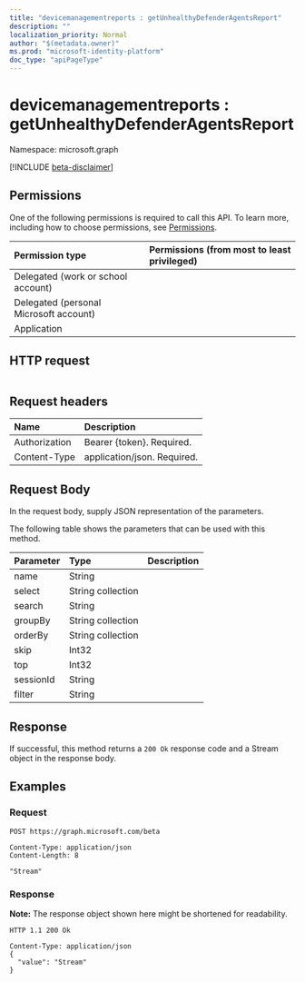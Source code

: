 ```yaml
---
title: "devicemanagementreports : getUnhealthyDefenderAgentsReport"
description: ""
localization_priority: Normal
author: "$(metadata.owner)"
ms.prod: "microsoft-identity-platform"
doc_type: "apiPageType"
---
```


# devicemanagementreports : getUnhealthyDefenderAgentsReport

Namespace: microsoft.graph

[!INCLUDE [beta-disclaimer](../../includes/beta-disclaimer.md)]

## Permissions

One of the following permissions is required to call this API. To learn more, including how to choose permissions, see [Permissions](/graph/permissions-reference).

| Permission type                        | Permissions (from most to least privileged) |
| :------------------------------------- | :------------------------------------------ |
| Delegated (work or school account)     |                                             |
| Delegated (personal Microsoft account) |                                             |
| Application                            |                                             |

## HTTP request

<!-- {
  "blockType": "ignored"
}
-->

```http

```

## Request headers

| Name          | Description                 |
| :------------ | :-------------------------- |
| Authorization | Bearer {token}. Required.   |
| Content-Type  | application/json. Required. |

## Request Body

In the request body, supply JSON representation of the parameters.

<!-- Actions and Functions -->

The following table shows the parameters that can be used with this method.

| Parameter | Type              | Description |
| :-------- | :---------------- | :---------- |
| name      | String            |             |
| select    | String collection |             |
| search    | String            |             |
| groupBy   | String collection |             |
| orderBy   | String collection |             |
| skip      | Int32             |             |
| top       | Int32             |             |
| sessionId | String            |             |
| filter    | String            |             |

<!-- CRUD Methods -->

## Response

If successful, this method returns a `200 Ok` response code and a Stream object in the response body.

## Examples

### Request

<!-- {
  "blockType": "request",
  "name": "devicemanagementreports_getunhealthydefenderagentsreport"
}
-->

```http
POST https://graph.microsoft.com/beta

Content-Type: application/json
Content-Length: 8

"Stream"

```

### Response

**Note:** The response object shown here might be shortened for readability.

<!-- {
  "blockType": "response",
  "truncated": true,
  "@odata.type": "Edm.Stream"
}
-->

```http
HTTP 1.1 200 Ok

Content-Type: application/json
{
  "value": "Stream"
}

```
